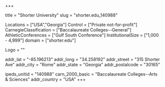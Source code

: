 
+++

title = "Shorter University"
slug = "shorter.edu_140988"

Locations = ["USA","Georgia"]
Control = ["Private not-for-profit"]
CarnegieClassification = ["Baccalaureate Colleges--General"]
AthleticConferences = ["Gulf South Conference"]
InstitutionalSize = ["1,000 - 4,999"]
domain = ["shorter.edu"]

Logo = ""

addr_lat = "-85.196213"
addr_long = "34.258192"
addr_street = "315 Shorter Ave"
addr_city = "Rome"
addr_state = "Georgia"
addr_postalcode = "30165"

ipeds_unitid = "140988"
carn_2000_basic = "Baccalaureate Colleges--Arts & Sciences"
addr_country = "USA"
+++
    
